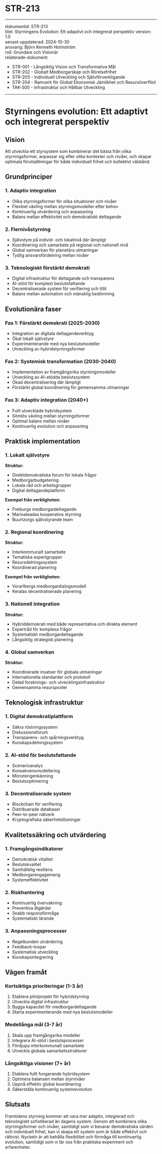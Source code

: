 # STR-213
---
dokumentid: STR-213  
titel: Styrningens Evolution: Ett adaptivt och integrerat perspektiv
version: 1.0  
senast-uppdaterad: 2024-10-30  
ansvarig: Björn Kenneth Holmström  
roll: Grundare och Visionär  
relaterade-dokument:  
  - STR-001 - Långsiktig Vision och Transformativa Mål  
  - STR-202 - Globalt Medborgarskap och Rörelsefrihet  
  - STR-203 - Individuell Utveckling och Självförverkligande  
  - STR-204 - Ramverk för Global Ekonomisk Jämlikhet och Resursöverflöd  
  - TAK-500 - Infrastruktur och Hållbar Utveckling  
---

# Styrningens evolution: Ett adaptivt och integrerat perspektiv

## Vision
Att utveckla ett styrsystem som kombinerar det bästa från olika styrningsformer, anpassar sig efter olika kontexter och nivåer, och skapar optimala förutsättningar för både individuell frihet och kollektivt välstånd.

## Grundprinciper

### 1. Adaptiv integration
- Olika styrningsformer för olika situationer och nivåer
- Flexibel växling mellan styrningsmodeller efter behov
- Kontinuerlig utvärdering och anpassning
- Balans mellan effektivitet och demokratiskt deltagande

### 2. Flernivåstyrning
- Självstyre på individ- och lokalnivå där lämpligt
- Koordinering och samarbete på regional och nationell nivå
- Global samverkan för planetära utmaningar
- Tydlig ansvarsfördelning mellan nivåer

### 3. Teknologiskt förstärkt demokrati
- Digital infrastruktur för deltagande och transparens
- AI-stöd för komplext beslutsfattande
- Decentraliserade system för verifiering och tillit
- Balans mellan automation och mänsklig bedömning

## Evolutionära faser

### Fas 1: Förstärkt demokrati (2025-2030)
- Integration av digitala deltagandeverktyg
- Ökat lokalt självstyre
- Experimenterande med nya beslutsmodeller
- Utveckling av hybridstyrningsformer

### Fas 2: Systemisk transformation (2030-2040)
- Implementation av framgångsrika styrningsmodeller
- Utveckling av AI-stödda beslutssystem
- Ökad decentralisering där lämpligt
- Förstärkt global koordinering för gemensamma utmaningar

### Fas 3: Adaptiv integration (2040+)
- Fullt utvecklade hybridsystem
- Sömlös växling mellan styrningsformer
- Optimal balans mellan nivåer
- Kontinuerlig evolution och anpassning

## Praktisk implementation

### 1. Lokalt självstyre
**Struktur:**
- Direktdemokratiska forum för lokala frågor
- Medborgarbudgetering
- Lokala råd och arbetsgrupper
- Digital deltagandeplatform

**Exempel från verkligheten:**
- Freiburgs medborgardeltagande
- Marinaleadas kooperativa styrning
- Buurtzorgs självstyrande team

### 2. Regional koordinering
**Struktur:**
- Interkommunalt samarbete
- Tematiska expertgrupper
- Resursdelningssystem
- Koordinerad planering

**Exempel från verkligheten:**
- Vorarlbergs medborgardialogsmodell
- Keralas decentraliserade planering

### 3. Nationell integration
**Struktur:**
- Hybriddemokrati med både representativa och direkta element
- Expertråd för komplexa frågor
- Systematiskt medborgardeltagande
- Långsiktig strategisk planering

### 4. Global samverkan
**Struktur:**
- Koordinerade insatser för globala utmaningar
- Internationella standarder och protokoll
- Delad forsknings- och utvecklingsinfrastruktur
- Gemensamma resurspooler

## Teknologisk infrastruktur

### 1. Digital demokratiplattform
- Säkra röstningssystem
- Diskussionsforum
- Transparens- och spårningsverktyg
- Kunskapsdelningssystem

### 2. AI-stöd för beslutsfattande
- Scenarioanalys
- Konsekvensmodellering
- Mönsterigenkänning
- Beslutsoptimering

### 3. Decentraliserade system
- Blockchain för verifiering
- Distribuerade databaser
- Peer-to-peer nätverk
- Kryptografiska säkerhetslösningar

## Kvalitetssäkring och utvärdering

### 1. Framgångsindikatorer
- Demokratisk vitalitet
- Beslutskvalitet
- Samhällelig resiliens
- Medborgarengagemang
- Systemeffektivitet

### 2. Riskhantering
- Kontinuerlig övervakning
- Preventiva åtgärder
- Snabb responsförmåga
- Systematiskt lärande

### 3. Anpassningsprocesser
- Regelbunden utvärdering
- Feedback-loopar
- Systematisk utveckling
- Kunskapsintegrering

## Vägen framåt

### Kortsiktiga prioriteringar (1-3 år)
1. Etablera pilotprojekt för hybridstyrning
2. Utveckla digital infrastruktur
3. Bygga kapacitet för medborgardeltagande
4. Starta experimenterande med nya beslutsmodeller

### Medellånga mål (3-7 år)
1. Skala upp framgångsrika modeller
2. Integrera AI-stöd i beslutsprocesser
3. Fördjupa interkommunalt samarbete
4. Utveckla globala samarbetsstrukturer

### Långsiktiga visioner (7+ år)
1. Etablera fullt fungerande hybridsystem
2. Optimera balansen mellan styrnivåer
3. Uppnå effektiv global koordinering
4. Säkerställa kontinuerlig systemevolution

## Slutsats
Framtidens styrning kommer att vara mer adaptiv, integrerad och teknologiskt sofistikerad än dagens system. Genom att kombinera olika styrningsformer och nivåer, samtidigt som vi bevarar demokratiska värden och individuell frihet, kan vi skapa ett system som är både effektivt och rättvist. Nyckeln är att behålla flexibilitet och förmåga till kontinuerlig evolution, samtidigt som vi lär oss från praktiska experiment och erfarenheter.

